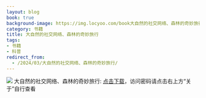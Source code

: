 ```yaml
---
layout: blog
book: true
background-image: https://img.locyoo.com/book大自然的社交网络、森林的奇妙旅行.jpg
category: 书籍
title: 大自然的社交网络、森林的奇妙旅行
tags:
- 书籍
- 科普
redirect_from:
  - /2024/03/大自然的社交网络、森林的奇妙旅行/
---
```

![](https://img.locyoo.com/book大自然的社交网络、森林的奇妙旅行.jpg)
大自然的社交网络、森林的奇妙旅行: <a name = "ref1" href="https://url18.ctfile.com/f/50983618-1269964175-2d68e9?p=3619">点击下载</a>，访问密码请点击右上方“关于”自行查看